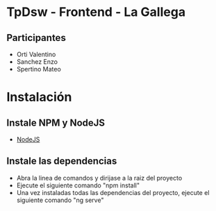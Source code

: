 # TpDsw - Frontend - La Gallega
## Participantes
- Orti Valentino
- Sanchez Enzo
- Spertino Mateo
# Instalación
## Instale NPM y NodeJS
- [NodeJS](https://nodejs.org/en/download/)
## Instale las dependencias
- Abra la linea de comandos y dirijase a la raiz del proyecto
- Ejecute el siguiente comando "npm install"
- Una vez instaladas todas las dependencias del proyecto, ejecute el siguiente comando "ng serve"